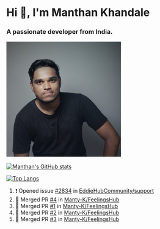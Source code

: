 # Hi 👋, I'm Manthan Khandale
### A passionate developer from India.
<img src="Profile.jpg" alt="drawing" width="300"/>

[![Manthan's GitHub stats](https://github-readme-stats.vercel.app/api?username=Manty-K&count_private=true&theme=radical)](https://github.com/anuraghazra/github-readme-stats)

[![Top Langs](https://github-readme-stats.vercel.app/api/top-langs/?username=Manty-K)](https://github.com/anuraghazra/github-readme-stats)

<!--START_SECTION:activity-->
1. ❗️ Opened issue [#2834](https://github.com/EddieHubCommunity/support/issues/2834) in [EddieHubCommunity/support](https://github.com/EddieHubCommunity/support)
2. 🎉 Merged PR [#4](https://github.com/Manty-K/FeelingsHub/pull/4) in [Manty-K/FeelingsHub](https://github.com/Manty-K/FeelingsHub)
3. 🎉 Merged PR [#1](https://github.com/Manty-K/FeelingsHub/pull/1) in [Manty-K/FeelingsHub](https://github.com/Manty-K/FeelingsHub)
4. 🎉 Merged PR [#2](https://github.com/Manty-K/FeelingsHub/pull/2) in [Manty-K/FeelingsHub](https://github.com/Manty-K/FeelingsHub)
5. 🎉 Merged PR [#3](https://github.com/Manty-K/FeelingsHub/pull/3) in [Manty-K/FeelingsHub](https://github.com/Manty-K/FeelingsHub)
<!--END_SECTION:activity-->


<!--
**Manty-K/Manty-K** is a ✨ _special_ ✨ repository because its `README.md` (this file) appears on your GitHub profile.

Here are some ideas to get you started:

- 🔭 I’m currently working on ...
- 🌱 I’m currently learning ...
- 👯 I’m looking to collaborate on ...
- 🤔 I’m looking for help with ...
- 💬 Ask me about ...
- 📫 How to reach me: ...
- 😄 Pronouns: ...
- ⚡ Fun fact: ...
-->
